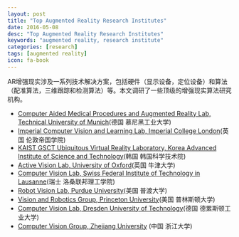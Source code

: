 ```yaml
---
layout: post
title: "Top Augmented Reality Research Institutes"
date: 2016-05-08
desc: "Top Augmented Reality Research Institutes"
keywords: "augmented reality, research institute"
categories: [research]
tags: [augmented reality]
icon: fa-book
---
```


AR增强现实涉及一系列技术解决方案，包括硬件（显示设备，定位设备）和算法（配准算法，三维跟踪和检测算法）等。本文调研了一些顶级的增强现实算法研究机构。

- [Computer Aided Medical Procedures and Augmented Reality Lab, Technical University of Munich](http://campar.in.tum.de/WebHome)(德国 慕尼黑工业大学)
- [Imperial Computer Vision and Learning Lab, Imperial College London](http://www.iis.ee.ic.ac.uk/ComputerVision/index.html)(英国 伦敦帝国学院)
- [KAIST GSCT Ubiquitous Virtual Reality Laboratory, Korea Advanced Institute of Science and Technology](http://uvrlab.org/)(韩国 韩国科学技术院)
- [Active Vision Lab, University of Oxford](http://www.robots.ox.ac.uk/ActiveVision/index.html)(英国 牛津大学)
- [Computer Vision Lab, Swiss Federal Institute of Technology in Lausanne](http://cvlab.epfl.ch/page-90523.html)(瑞士 洛桑联邦理工学院)
- [Robot Vision Lab, Purdue University](https://engineering.purdue.edu/RVL/Welcome.html)(美国 普渡大学)
- [Vision and Robotics Group, Princeton University](http://robots.princeton.edu/)(美国 普林斯顿大学)
- [Computer Vision Lab, Dresden University of Technology](http://cvlab-dresden.de/)(德国 德累斯顿工业大学)
- [Computer Vision Group, Zhejiang University](http://www.zjucvg.net/) (中国 浙江大学)
